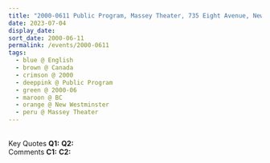 ```yaml
---
title: "2000-0611 Public Program, Massey Theater, 735 Eight Avenue, New Westminster (21 kms SE from Vancouver), BC, Canada"
date: 2023-07-04
display_date: 
sort_date: 2000-06-11
permalink: /events/2000-0611
tags:
  - blue @ English
  - brown @ Canada
  - crimson @ 2000
  - deeppink @ Public Program
  - green @ 2000-06
  - maroon @ BC
  - orange @ New Westminster
  - peru @ Massey Theater
---
```


<br>

<wave-list>
  <list-title color="DarkSeaGreen" width="55">Key Quotes</list-title>
  <list-item color="BlanchedAlmond" width="280"><b>Q1:</b> <i></i></list-item>
  <list-item color="Lavender" width="280"><b>Q2:</b> <i></i></list-item>
</wave-list>

<br>

<wave-list>
  <list-title color="DarkSeaGreen" width="55">Comments</list-title>
  <list-item color="BlanchedAlmond" width="280"><b>C1:</b> <i></i></list-item>
  <list-item color="Lavender" width="280"><b>C2:</b> <i></i></list-item>
</wave-list>
